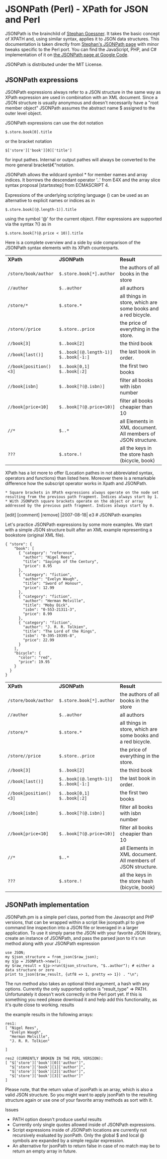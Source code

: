 # JSONPath (Perl) - XPath for JSON and Perl #

JSONPath is the brainchild of [Stephan Goessner](http://goessner.net/). It takes the basic concept of XPATH and, using similar syntax, applies it to JSON data structures. This documentation is taken directly from [Stephan's JSONPath page](http://goessner.net/articles/JsonPath/) with minor tweaks specific to the Perl port. You can find the JavaScript, PHP, and C# implementation of it on [the JSONPath page at Google Code](http://code.google.com/p/jsonpath/).

JSONPath is distributed under the MIT License.

## JSONPath expressions ##

JSONPath expressions always refer to a JSON structure in the same way as XPath expression are used in combination with an XML document. Since a JSON structure is usually anonymous and doesn't necessarily have a "root member object" JSONPath assumes the abstract name $ assigned to the outer level object.

JSONPath expressions can use the dot notation

	$.store.book[0].title

or the bracket notation

	$['store']['book'][0]['title']

for input pathes. Internal or output pathes will always be converted to the more general bracketâ€“notation.

JSONPath allows the wildcard symbol * for member names and array indices. It borrows the descendant operator '..' from E4X and the array slice syntax proposal [start:end:step] from ECMASCRIPT 4.

Expressions of the underlying scripting language (<expr>) can be used as an alternative to explicit names or indices as in

	$.store.book[(@.length-1)].title

using the symbol '@' for the current object. Filter expressions are supported via the syntax ?(<boolean expr>) as in

	$.store.book[?(@.price < 10)].title

Here is a complete overview and a side by side comparison of the JSONPath syntax elements with its XPath counterparts.
<table><tbody><tr class="evn"><td> <strong>XPath</strong> </td><td> <strong>JSONPath</strong> </td><td> <strong>Result</strong> </td></tr>
<tr class="odd"><td class="lft"><code>/store/book/author</code> </td><td class="lft"><code>$.store.book[*].author</code> </td><td class="lft">the authors of all books in the store </td></tr>
<tr class="evn"><td class="lft"><code>//author</code> </td><td class="lft"><code>$..author</code> </td><td class="lft">all authors </td></tr>

<tr class="odd"><td class="lft"><code>/store/*</code> </td><td class="lft"><code>$.store.*</code> </td><td class="lft">all things in store, which are some books and a red bicycle. </td></tr>
<tr class="evn"><td class="lft"><code>/store//price</code> </td><td class="lft"><code>$.store..price</code> </td><td class="lft">the price of everything in the store. </td></tr>
<tr class="odd"><td class="lft"><code>//book[3]</code> </td><td class="lft"><code>$..book[2]</code> </td><td class="lft">the third book </td></tr>

<tr class="evn"><td class="lft"><code>//book[last()]</code> </td><td class="lft"><code>$..book[(@.length-1)]</code><br>
<code>$..book[-1:]</code> </td><td class="lft">the last book in order. </td></tr>
<tr class="odd"><td class="lft"><code>//book[position()&lt;3]</code> </td><td class="lft"><code>$..book[0,1]</code><br>
<code>$..book[:2]</code> </td><td class="lft">the first two books </td></tr>

<tr class="evn"><td class="lft"><code>//book[isbn]</code> </td><td class="lft"><code>$..book[?(@.isbn)]</code> </td><td class="lft">filter all books with isbn number </td></tr>
<tr class="odd"><td class="lft"><code>//book[price&lt;10]</code> </td><td class="lft"><code>$..book[?(@.price&lt;10)]</code> </td><td class="lft">filter all books cheapier than 10 </td></tr>
<tr class="evn"><td class="lft"><code>//*</code> </td><td class="lft"><code>$..*</code> </td><td class="lft">all Elements in XML document. All members of JSON structure. </td></tr>
<tr class="odd"><td class="lft"><code>???</code> </td><td class="lft"><code>$.store.!</code> </td><td class="lft">all the keys in the store hash (bicycle, book)</td></tr>
</tbody></table>

XPath has a lot more to offer (Location pathes in not abbreviated syntax, operators and functions) than listed here. Moreover there is a remarkable difference how the subscript operator works in Xpath and JSONPath.

    * Square brackets in XPath expressions always operate on the node set resulting from the previous path fragment. Indices always start by 1.
    * With JSONPath square brackets operate on the object or array addressed by the previous path fragment. Indices always start by 0. 

 
[edit] [comment] [remove] |2007-08-18| e3 # JSONPath examples

Let's practice JSONPath expressions by some more examples. We start with a simple JSON structure built after an XML example representing a bookstore (original XML file).

	{ "store": {
		"book": [ 
		  { "category": "reference",
			"author": "Nigel Rees",
			"title": "Sayings of the Century",
			"price": 8.95
		  },
		  { "category": "fiction",
			"author": "Evelyn Waugh",
			"title": "Sword of Honour",
			"price": 12.99
		  },
		  { "category": "fiction",
			"author": "Herman Melville",
			"title": "Moby Dick",
			"isbn": "0-553-21311-3",
			"price": 8.99
		  },
		  { "category": "fiction",
			"author": "J. R. R. Tolkien",
			"title": "The Lord of the Rings",
			"isbn": "0-395-19395-8",
			"price": 22.99
		  }
		],
		"bicycle": {
		  "color": "red",
		  "price": 19.95
		}
	  }
	}

<table><tbody><tr class="evn"><td> <strong>XPath</strong> </td><td> <strong>JSONPath</strong> </td><td> <strong>Result</strong> </td></tr>
<tr class="odd"><td class="lft"><code>/store/book/author</code> </td><td class="lft"><code>$.store.book[*].author</code> </td><td class="lft">the authors of all books in the store </td></tr>
<tr class="evn"><td class="lft"><code>//author</code> </td><td class="lft"><code>$..author</code> </td><td class="lft">all authors </td></tr>

<tr class="odd"><td class="lft"><code>/store/*</code> </td><td class="lft"><code>$.store.*</code> </td><td class="lft">all things in store, which are some books and a red bicycle. </td></tr>
<tr class="evn"><td class="lft"><code>/store//price</code> </td><td class="lft"><code>$.store..price</code> </td><td class="lft">the price of everything in the store. </td></tr>
<tr class="odd"><td class="lft"><code>//book[3]</code> </td><td class="lft"><code>$..book[2]</code> </td><td class="lft">the third book </td></tr>

<tr class="evn"><td class="lft"><code>//book[last()]</code> </td><td class="lft"><code>$..book[(@.length-1)]</code><br>
<code>$..book[-1:]</code> </td><td class="lft">the last book in order. </td></tr>
<tr class="odd"><td class="lft"><code>//book[position()&lt;3]</code> </td><td class="lft"><code>$..book[0,1]</code><br>
<code>$..book[:2]</code> </td><td class="lft">the first two books </td></tr>

<tr class="evn"><td class="lft"><code>//book[isbn]</code> </td><td class="lft"><code>$..book[?(@.isbn)]</code> </td><td class="lft">filter all books with isbn number </td></tr>
<tr class="odd"><td class="lft"><code>//book[price&lt;10]</code> </td><td class="lft"><code>$..book[?(@.price&lt;10)]</code> </td><td class="lft">filter all books cheapier than 10 </td></tr>
<tr class="evn"><td class="lft"><code>//*</code> </td><td class="lft"><code>$..*</code> </td><td class="lft">all Elements in XML document. All members of JSON structure. </td></tr>
<tr class="odd"><td class="lft"><code>???</code> </td><td class="lft"><code>$.store.!</code> </td><td class="lft">all the keys in the store hash (bicycle, book)</td></tr>


</tbody></table>

## JSONPath implementation

JSONPath.pm is a simple perl class, ported from the Javascript and PHP versions, that can be wrapped within a script like jsonpath.pl to give command line inspection into a JSON file or leveraged in a larger application. To use it simply parse the JSON with your favorite JSON library, create an instance of JSONPath, and pass the parsed json to it's run method along with your JSONPath expression


    use JSON;
    my $json_structure = from_json($raw_json);
    my $jp = JSONPath->new();
    my $raw_result = $jp->run($json_structure, "$..author"); # either a data structure or zero
    print to_json($raw_result, {utf8 => 1, pretty => 1}) . "\n";

The run method also takes an optional third argument, a hash with any options. Currently the only supported option is "result_type" => PATH. Unfortunately it doesn't work correctly in the Perl port yet. If this is something you need please download it and help add this functionality, as it's quite close to working.
results

the example results in the following arrays:

	res1:
	[ "Nigel Rees",
	  "Evelyn Waugh",
	  "Herman Melville",
	  "J. R. R. Tolkien"

	]

	res2 (CURRENTLY BROKEN IN THE PERL VERSION):
	[ "$['store']['book'][0]['author']",
	  "$['store']['book'][1]['author']",
	  "$['store']['book'][2]['author']",
	  "$['store']['book'][3]['author']"
	]

Please note, that the return value of jsonPath is an array, which is also a valid JSON structure. So you might want to apply jsonPath to the resulting structure again or use one of your favorite array methods as sort with it.
 
Issues

* PATH option doesn't produce useful results
* Currently only single quotes allowed inside of JSONPath expressions.
* Script expressions inside of JSONPath locations are currently not recursively evaluated by jsonPath. Only the global $ and local @ symbols are expanded by a simple regular expression.
* An alternative for jsonPath to return false in case of no match may be to return an empty array in future.

